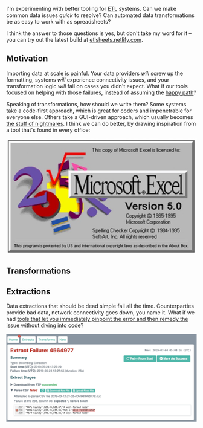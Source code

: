 I'm experimenting with better tooling for [ETL](https://en.wikipedia.org/wiki/Extract,_transform,_load) systems. Can we make common data issues *quick* to resolve? Can automated data transformations be as easy to work with as spreadsheets? 

I think the answer to those questions is yes, but don't take my word for it – you can try out the latest build at [etlsheets.netlify.com](http://etlsheets.netlify.com).

## Motivation

Importing data at scale is painful. Your data providers *will* screw up the formatting, systems *will* experience connectivity issues, and your transformation logic *will* fail on cases you didn't expect. What if our tools focused on helping with those failures, instead of assuming the [happy path](https://en.wikipedia.org/wiki/Happy_path)?

Speaking of transformations, how should we write them? Some systems take a code-first approach, which is great for coders and impenetrable for everyone else. Others take a GUI-driven approach, which usually becomes [the stuff of nightmares](https://www.iri.com/blog/wp-content/uploads/2016/03/EDIT-IN-WP-From-Informatica-to-Voracity-via-ADS-CATfX-Paul-Kinnier-AnalytiX-DS-2.jpg). I think we can do better, by drawing inspiration from a tool that's found in every office:

![Excel](docs/excel.jpg)


## Transformations

## Extractions

Data extractions that should be dead simple fail all the time. Counterparties provide bad data, network connectivity goes down, you name it. What if we had [tools that let you immediately pinpoint the error and then remedy the issue without diving into code](https://etlsheets.netlify.com/extract/?id=4564977)?

![Extract failure](docs/extractFailure.jpg)